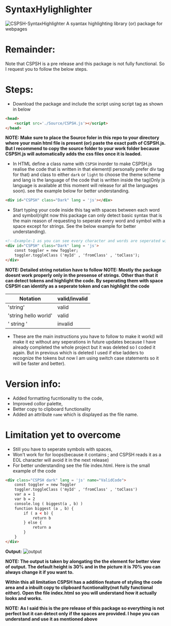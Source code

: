 # SyntaxHylighlighter

![CSPSH-SyntaxHighlighter](https://github.com/Chandra-sekhar-pilla/CSPSH/blob/main/Resources/CSPSH.png)
 A syantax highlighting library (or) package for webpages

# Remainder:

Note that CSPSH is a pre release and this package is not fully functional. So I request you to follow the below steps.

# Steps:

- Download the package and include the script using script tag as shown in below

```html
<head>
    <script src='./Source/CSPSH.js'></script>
</head>
```

**NOTE: Make sure to place the Source foler in this repo to your directory where your main html file is present (or) paste the exact path of CSPSH.js. But I recommend to copy the source folder to your work folder because CSPSH.js will automatically adds the css files once it is loaded.**

- In HTML define a class name with ``CSPSH`` inorder to make CSPSH.js realise the code that is written in that element(I personally prefer div tag for that) and class to either ``dark`` or ``light`` to choose the theme scheme and lang is the language of the code that is written inside the tag(Only js language is available at this moment will release for all the languages soon). see the example below for better understanding.

```html
<div id="CSPSH" class="Dark" lang = 'js'></div>
```

- Start typing your code inside this tag with spaces between each word and symbol(right now this package can only detect basic syntax that is the main reason of requesting to seperate every word and symbol with a space except for strings. See the below example for better understanding).

```html
<!--Example-1 as you can see every character and words are seperated with spaces except the strings-->
<div id="CSPSH" class="Dark" lang = 'js'>
    const toggler = new Toggler;
    toggler.toggleClass ('myId' , 'fromClass' , 'toClass');
</div>
```

**NOTE: Detailed string notation have to follow**
**NOTE: Mostly the package doesnt work properly only in the presense of strings. Other than that it can detect tokens and highlight the code. By seperating them with space CSPSH can identify as a seperate token and can highlight the code**

Notation | valid/invalid
-------- | -------------
'string' | valid
'string hello world' | valid
' string '| invalid

- These are the main instructions you have to follow to make it work(I will make it ez without any seperations in future updates because I have already completed the whole project but it was deleted so I coded it again. But in previous which is deleted I used if else ladders to recognize the tokens but now I am using switch case statements so it will be faster and better).

# Version info:
- Added formatting fucntionality to the code,
- Improved collor palette,
- Better copy to clipboard functionality
- Added an attribute ``name`` which is displayed as the file name.

# Limitation yet to overcome
- Still you have to seperate symbols with spaces,
- Won't work for for loops(because it contains ; and CSPSH reads it as a EOL character will avoid it in the next release)
- For better understanding see the file index.html. Here is the small example of the code

```html
<div class="CSPSH dark" lang = 'js' name="ValidCode">
    const toggler = new Toggler
    toggler.toggleClass ('myId' , 'fromClass' , 'toClass')
    var a = 1
    var b = 2
    console.log ( biggest(a , b) )
    function biggest (a , b) {
        if ( a < b) {
            return b
        } else {
            return a
        }
    }
</div>
```
**Output:**
![output](https://github.com/Chandra-sekhar-pilla/CSPSH/blob/main/Resources/Output.png)

**NOTE: The output is taken by alongating the the element for better view of output. The default height is 30% and in the picture it is 70% you can always change it if you want to.**

**Within this all limitation CSPSH has a addition feature of styling the code area and a inbuilt copy to clipboard fucntionality(not fully functional either). Open the file index.html so you will understand how it actually looks and works.**


**NOTE: As I said this is the pre release of this package so everything is not perfect but it can detect only if the spaces are provided. I hope you can understand and use it as mentioned above**